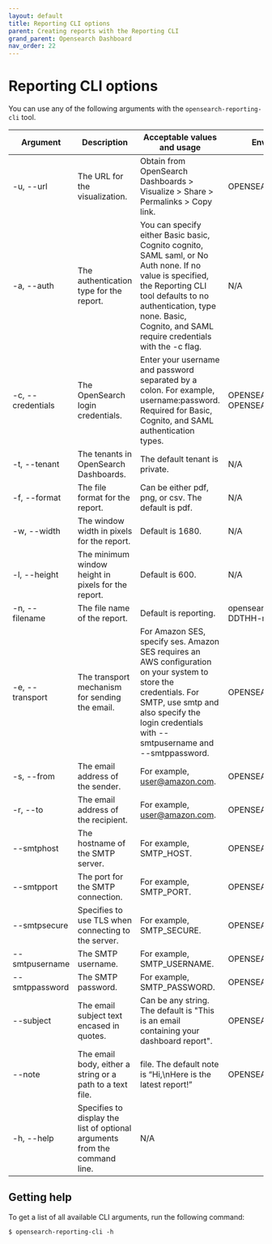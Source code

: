 ```yaml
---
layout: default
title: Reporting CLI options
parent: Creating reports with the Reporting CLI
grand_parent: Opensearch Dashboard
nav_order: 22
---
```


# Reporting CLI options

You can use any of the following arguments with the  `opensearch-reporting-cli`  tool.

| Argument              | Description                        | Acceptable values and usage                                                    | Environment variable  |
| --------------------- |----------------------------------- |------------------------------------------------------------------------------- |---------------------- |
| -u, --url             | The URL for the visualization.     | Obtain from OpenSearch Dashboards > Visualize > Share > Permalinks > Copy link.| OPENSEARCH_URL        |
| -a, --auth            | The authentication type for the report.     | You can specify either Basic basic, Cognito cognito, SAML saml, or No Auth none. If no value is specified, the Reporting CLI tool defaults to no authentication, type none. Basic, Cognito, and SAML require credentials with the -c flag. | N/A      |
| -c, --credentials     | The OpenSearch login credentials.  | Enter your username and password separated by a colon. For example, username:password. Required for Basic, Cognito, and SAML authentication types.   | OPENSEARCH_USERNAME and OPENSEARCH_PASSWORD      |
| -t, --tenant          | The tenants in OpenSearch Dashboards.     | The default tenant is private.                                           | N/A                  |
| -f, --format          | The file format for the report.     | Can be either pdf, png, or csv. The default is pdf.                            | N/A                  |
| -w, --width           | The window width in pixels for the report.     | Default is 1680.                            | N/A                  |
| -l, --height          | The minimum window height in pixels for the report.     | Default is 600.                            | N/A                  |
| -n, --filename          | The file name of the report.     | Default is reporting.                            | opensearch-report-YYY-MM-DDTHH-mm-ss.sssZ                 |
| -e, --transport         | The transport mechanism for sending the email.    | For Amazon SES, specify ses. Amazon SES requires an AWS configuration on your system to store the credentials. For SMTP, use smtp and also specify the login credentials with --smtpusername and --smtppassword.                            | OPENSEARCH_TRANSPORT                |
| -s, --from          | The email address of the sender.     | For example, user@amazon.com.                                           | OPENSEARCH_FROM                  |
| -r, --to          | The email address of the recipient.     | 	For example, user@amazon.com.                                          | OPENSEARCH_TO                 |
| --smtphost          |The hostname of the SMTP server.     | 	For example, SMTP_HOST.                                         | OPENSEARCH_SMTP_HOST                 |
| --smtpport         |The port for the SMTP connection.    | 	For example, SMTP_PORT.                                        | OPENSEARCH_SMTP_PORT                 |
| --smtpsecure         |Specifies to use TLS when connecting to the server.    | 	For example, SMTP_SECURE.                                       | OPENSEARCH_SMTP_SECURE                 |
| --smtpusername         |The SMTP username.    | 	For example, SMTP_USERNAME.                                      | 	OPENSEARCH_SMTP_USERNAME               |
| --smtppassword         |The SMTP password.    | 	For example, SMTP_PASSWORD.                                      | 		OPENSEARCH_SMTP_PASSWORD              |
| --subject         |The email subject text encased in quotes.   | 	Can be any string. The default is "This is an email containing your dashboard report".   | OPENSEARCH_EMAIL_SUBJECT |
| --note             | The email body, either a string or a path to a text file. | file.	The default note is “Hi,\nHere is the latest report!”| OPENSEARCH_EMAIL_NOTE      |
|-h, --help             | Specifies to display the list of optional arguments from the command line. | N/A|     |

## Getting help[](https://opensearch.org/docs/latest/dashboards/reporting-cli/rep-cli-options/#getting-help)

To get a list of all available CLI arguments, run the following command:

```
$ opensearch-reporting-cli -h
```


